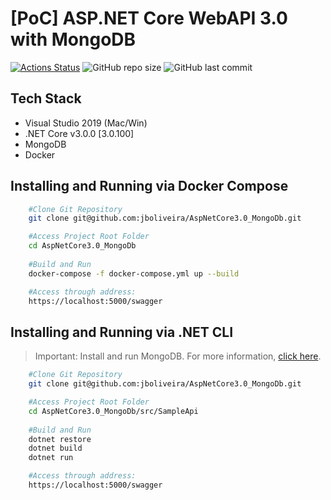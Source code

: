 # [PoC] ASP.NET Core WebAPI 3.0 with MongoDB #

[![Actions Status](https://github.com/jboliveira/AspNetCore3.0_MongoDb/workflows/Build/badge.svg)](https://github.com/jboliveira/AspNetCore3.0_MongoDb/actions)
![GitHub repo size](https://img.shields.io/github/repo-size/jboliveira/AspNetCore3.0_MongoDb.svg)
![GitHub last commit](https://img.shields.io/github/last-commit/jboliveira/AspNetCore3.0_MongoDb.svg)

## Tech Stack ##

- Visual Studio 2019 (Mac/Win)
- .NET Core v3.0.0 [3.0.100]
- MongoDB
- Docker

## Installing and Running via Docker Compose ##

```sh
    #Clone Git Repository
    git clone git@github.com:jboliveira/AspNetCore3.0_MongoDb.git

    #Access Project Root Folder
    cd AspNetCore3.0_MongoDb
    
    #Build and Run
    docker-compose -f docker-compose.yml up --build

    #Access through address:
    https://localhost:5000/swagger
```

## Installing and Running via .NET CLI ##

> Important: Install and run MongoDB. For more information, [click here](https://docs.mongodb.com/manual/administration/install-community/).

```sh
    #Clone Git Repository
    git clone git@github.com:jboliveira/AspNetCore3.0_MongoDb.git

    #Access Project Root Folder
    cd AspNetCore3.0_MongoDb/src/SampleApi
    
    #Build and Run
    dotnet restore
    dotnet build
    dotnet run

    #Access through address:
    https://localhost:5000/swagger
```
